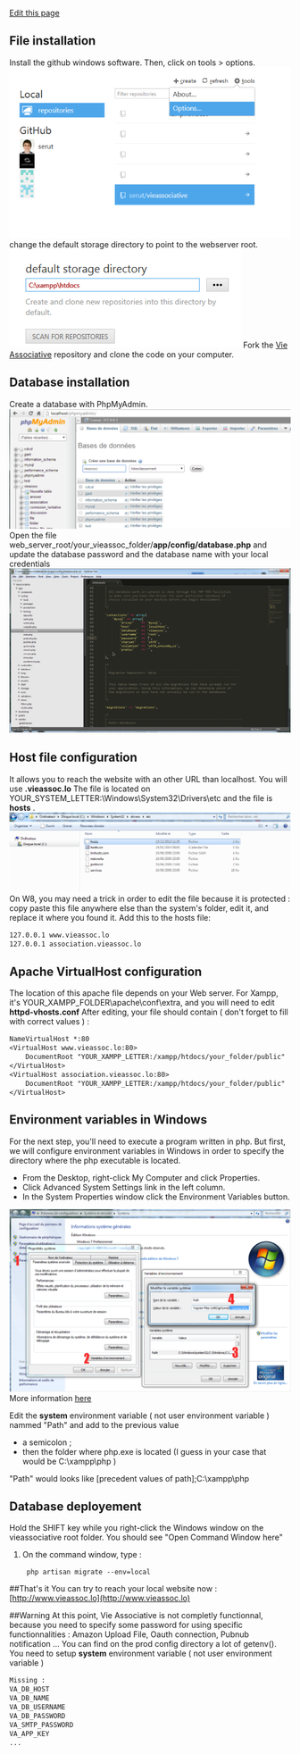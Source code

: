 
[Edit this page](https://github.com/serut/doc-vieassoc/edit/master/docs/00_Installation_on_Windows.md)

## File installation
Install the github windows software.
Then, click on tools > options.
![](img/1.png "tools > options")
change the default storage directory to point to the webserver root.
![](img/1-5.png "Default storage directory")
Fork the [Vie Associative](https://github.com/serut/vieassociative) repository and clone the code on your computer.

## Database installation

Create a database with PhpMyAdmin.
![](img/2.png "Create a database")
Open the file web_server_root/your_vieassoc_folder/**app/config/database.php** and update the database password and the database name with your local credentials
![](img/2-5.png "local credentials")

## Host file configuration
It allows you to reach the website with an other URL than localhost. You will use **.vieassoc.lo**
The file is located on YOUR_SYSTEM_LETTER:\Windows\System32\Drivers\etc and the file is **hosts** .
![](img/3.png "YOUR_SYSTEM_LETTER:\Windows\System32\Drivers\etc")
On W8, you may need a trick in order to edit the file because it is protected : copy paste this file anywhere else than the system's folder, edit it, and replace it where you found it.
Add this to the hosts file:
	
	127.0.0.1 www.vieassoc.lo
	127.0.0.1 association.vieassoc.lo


## Apache VirtualHost configuration
The location of this apache file depends on your Web server. For Xampp, it's YOUR_XAMPP_FOLDER\apache\conf\extra, and you will need to edit **httpd-vhosts.conf**
After editing, your file should contain ( don't forget to fill with correct values ) : 

	NameVirtualHost *:80
	<VirtualHost www.vieassoc.lo:80>
	    DocumentRoot "YOUR_XAMPP_LETTER:/xampp/htdocs/your_folder/public"
	</VirtualHost>
	<VirtualHost association.vieassoc.lo:80>
	    DocumentRoot "YOUR_XAMPP_LETTER:/xampp/htdocs/your_folder/public"
	</VirtualHost>

## Environment variables in Windows

For the next step, you'll need to execute a program written in php. But first, we will configure environment variables in Windows in order to specify the directory where the php executable is located.

- From the Desktop, right-click My Computer and click Properties.
- Click Advanced System Settings link in the left column.
- In the System Properties window click the Environment Variables button.

![](img/5.png "local credentials")
More information [here](http://www.computerhope.com/issues/ch000549.htm)

Edit the **system** environment variable ( not user environment variable ) nammed "Path" and add to the previous value 
- a semicolon ;
- then the folder where php.exe is located (I guess in your case that would be C:\xampp\php )

"Path" would looks like [precedent values of path];C:\xampp\php

## Database deployement
Hold the SHIFT key while you right-click the Windows window on the vieassociative root folder. You should see "Open Command Window here"

1. On the command window, type : 

    	php artisan migrate --env=local


##That's it
You can try to reach your local website now : [http://www.vieassoc.lo](http://www.vieassoc.lo)

##Warning
At this point, Vie Associative is not completly functionnal, because you need to specify some password for using specific functionnalities : Amazon Upload File, Oauth connection, Pubnub notification ...
You can find on the prod config directory a lot of getenv(). You need to setup **system** environment variable ( not user environment variable )

	Missing :
	VA_DB_HOST
	VA_DB_NAME
	VA_DB_USERNAME
	VA_DB_PASSWORD
	VA_SMTP_PASSWORD
	VA_APP_KEY
	...